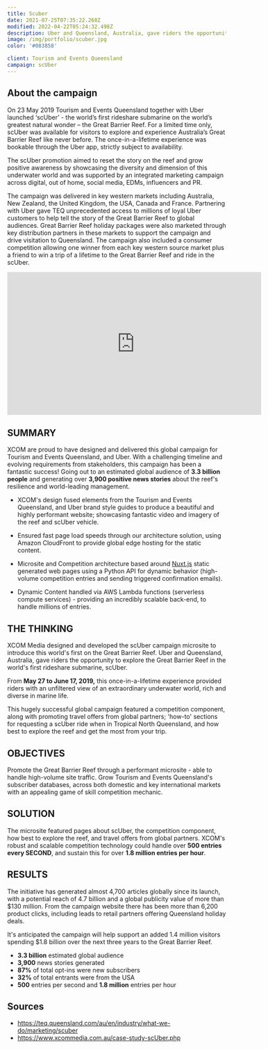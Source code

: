 ```yaml
---
title: Scuber
date: 2021-07-25T07:35:22.268Z
modified: 2022-04-22T05:24:32.498Z
description: Uber and Queensland, Australia, gave riders the opportunity to explore the Great Barrier Reef in the world's first rideshare submarine, scUber.
image: /img/portfolio/scuber.jpg
color: '#083858'

client: Tourism and Events Queensland
campaign: scUber
---
```



## About the campaign

On 23 May 2019 Tourism and Events Queensland together with Uber launched ‘scUber’ - the world’s first rideshare submarine on the world’s greatest natural wonder – the Great Barrier Reef. For a limited time only, scUber was available for visitors to explore and experience Australia’s Great Barrier Reef like never before. The once-in-a-lifetime experience was bookable through the Uber app, strictly subject to availability.

The scUber promotion aimed to reset the story on the reef and grow positive awareness by showcasing the diversity and dimension of this underwater world and was supported by an integrated marketing campaign across digital, out of home, social media, EDMs, influencers and PR.

The campaign was delivered in key western markets including Australia, New Zealand, the United Kingdom, the USA, Canada and France. Partnering with Uber gave TEQ unprecedented access to millions of loyal Uber customers to help tell the story of the Great Barrier Reef to global audiences. Great Barrier Reef holiday packages were also marketed through key distribution partners in these markets to support the campaign and drive visitation to Queensland. The campaign also included a consumer competition allowing one winner from each key western source market plus a friend to win a trip of a lifetime to the Great Barrier Reef and ride in the scUber.

<iframe width="585" height="329" src="https://www.youtube.com/embed/grLSpuNx4UM" title="YouTube video player" frameborder="0" allow="accelerometer; autoplay; clipboard-write; encrypted-media; gyroscope; picture-in-picture" allowfullscreen class="mx-auto d-block"></iframe>

## SUMMARY

XCOM are proud to have designed and delivered this global campaign for Tourism and Events Queensland, and Uber. With a challenging timeline and evolving requirements from stakeholders, this campaign has been a fantastic success! Going out to an estimated global audience of **3.3 billion people** and generating over **3,900 positive news stories** about the reef's resilience and world-leading management.

- XCOM's design fused elements from the Tourism and Events Queensland, and Uber brand style guides to produce a beautiful and highly performant website; showcasing fantastic video and imagery of the reef and scUber vehicle.

- Ensured fast page load speeds through our architecture solution, using Amazon CloudFront to provide global edge hosting for the static content.

- Microsite and Competition architecture based around [Nuxt.js](/blog/nuxt) static generated web pages using a Python API for dynamic behavior (high-volume competition entries and sending triggered confirmation emails).

- Dynamic Content handled via AWS Lambda functions (serverless compute services) - providing an incredibly scalable back-end, to handle millions of entries.

## THE THINKING

XCOM Media designed and developed the scUber campaign microsite to introduce this world's first on the Great Barrier Reef. Uber and Queensland, Australia, gave riders the opportunity to explore the Great Barrier Reef in the world's first rideshare submarine, scUber.

From **May 27 to June 17, 2019,** this once-in-a-lifetime experience provided riders with an unfiltered view of an extraordinary underwater world, rich and diverse in marine life.

This hugely successful global campaign featured a competition component, along with promoting travel offers from global partners; 'how-to' sections for requesting a scUber ride when in Tropical North Queensland, and how best to explore the reef and get the most from your trip.

## OBJECTIVES

Promote the Great Barrier Reef through a performant microsite - able to handle high-volume site traffic. Grow Tourism and Events Queensland's subscriber databases, across both domestic and key international markets with an appealing game of skill competition mechanic.

## SOLUTION

The microsite featured pages about scUber, the competition component, how best to explore the reef, and travel offers from global partners. XCOM's robust and scalable competition technology could handle over **500 entries every SECOND**, and sustain this for over **1.8 million entries per hour**.

## RESULTS

The initiative has generated almost 4,700 articles globally since its launch, with a potential reach of 4.7 billion and a global publicity value of more than $130 million. From the campaign website there has been more than 6,200 product clicks, including leads to retail partners offering Queensland holiday deals.

It's anticipated the campaign will help support an added 1.4 million visitors spending $1.8 billion over the next three years to the Great Barrier Reef.

- **3.3 billion** estimated global audience
- **3,900** news stories generated
- **87%** of total opt-ins were new subscribers
- **32%** of total entrants were from the USA
- **500** entries per second and **1.8 million** entries per hour

## Sources
- <https://teq.queensland.com/au/en/industry/what-we-do/marketing/scuber>
- <https://www.xcommedia.com.au/case-study-scUber.php>
